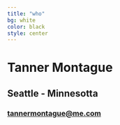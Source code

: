 ```yaml
---
title: "who"
bg: white
color: black
style: center
---
```


# Tanner Montague

## Seattle - Minnesotta

### [tannermontague@me.com](tannermontague@me.com)
